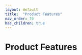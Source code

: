 ```yaml
---
layout: default
title:  "Product Features"
nav_order: 70
has_children: true
---
```


# Product Features


